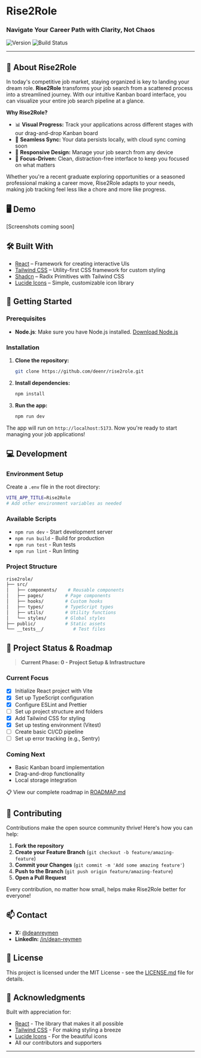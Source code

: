 # Rise2Role

### Navigate Your Career Path with Clarity, Not Chaos

![Version](https://img.shields.io/github/package-json/v/deenr/rise2role)
![Build Status](https://img.shields.io/github/workflow/status/deenr/rise2role/CI)

---

## 🚀 About Rise2Role

In today's competitive job market, staying organized is key to landing your dream role. **Rise2Role** transforms your job search from a scattered process into a streamlined journey. With our intuitive Kanban board interface, you can visualize your entire job search pipeline at a glance.

**Why Rise2Role?**

- 📊 **Visual Progress:** Track your applications across different stages with our drag-and-drop Kanban board
- 🔄 **Seamless Sync:** Your data persists locally, with cloud sync coming soon
- 📱 **Responsive Design:** Manage your job search from any device
- 🎯 **Focus-Driven:** Clean, distraction-free interface to keep you focused on what matters

Whether you're a recent graduate exploring opportunities or a seasoned professional making a career move, Rise2Role adapts to your needs, making job tracking feel less like a chore and more like progress.

## 🖥️ Demo

[Screenshots coming soon]

## 🛠️ Built With

- [React](https://reactjs.org) – Framework for creating interactive UIs
- [Tailwind CSS](https://tailwindcss.com) – Utility-first CSS framework for custom styling
- [Shadcn](https://ui.shadcn.dev) – Radix Primitives with Tailwind CSS
- [Lucide Icons](https://lucide.dev) – Simple, customizable icon library

## 🚦 Getting Started

### Prerequisites

- **Node.js**: Make sure you have Node.js installed. [Download Node.js](https://nodejs.org/)

### Installation

1. **Clone the repository:**
   ```bash
   git clone https://github.com/deenr/rise2role.git
   ```
2. **Install dependencies:**
   ```bash
   npm install
   ```
3. **Run the app:**
   ```bash
   npm run dev
   ```

The app will run on `http://localhost:5173`. Now you're ready to start managing your job applications!

## 💻 Development

### Environment Setup

Create a `.env` file in the root directory:

```bash
VITE_APP_TITLE=Rise2Role
# Add other environment variables as needed
```

### Available Scripts

- `npm run dev` - Start development server
- `npm run build` - Build for production
- `npm run test` - Run tests
- `npm run lint` - Run linting

### Project Structure

```bash
rise2role/
├── src/
│   ├── components/    # Reusable components
│   ├── pages/        # Page components
│   ├── hooks/        # Custom hooks
│   ├── types/        # TypeScript types
│   ├── utils/        # Utility functions
│   └── styles/       # Global styles
├── public/           # Static assets
└── __tests__/           # Test files
```

## 🎯 Project Status & Roadmap

> **Current Phase: 0 - Project Setup & Infrastructure**

### Current Focus

- [x] Initialize React project with Vite
- [x] Set up TypeScript configuration
- [x] Configure ESLint and Prettier
- [ ] Set up project structure and folders
- [x] Add Tailwind CSS for styling
- [x] Set up testing environment (Vitest)
- [ ] Create basic CI/CD pipeline
- [ ] Set up error tracking (e.g., Sentry)

### Coming Next

- Basic Kanban board implementation
- Drag-and-drop functionality
- Local storage integration

📋 View our complete roadmap in [ROADMAP.md](ROADMAP.md)

<!-- ## 🌐 Browser Support

- Chrome (last 2 versions)
- Firefox (last 2 versions)
- Safari (last 2 versions)
- Edge (last 2 versions) -->

## 🤝 Contributing

Contributions make the open source community thrive! Here's how you can help:

1. **Fork the repository**
2. **Create your Feature Branch** (`git checkout -b feature/amazing-feature`)
3. **Commit your Changes** (`git commit -m 'Add some amazing feature'`)
4. **Push to the Branch** (`git push origin feature/amazing-feature`)
5. **Open a Pull Request**

Every contribution, no matter how small, helps make Rise2Role better for everyone!

## 📫 Contact

- **X:** [@deanreymen](https://x.com/deanreymen)
- **LinkedIn:** [/in/dean-reymen](https://linkedin.com/in/dean-reymen)

## 📝 License

This project is licensed under the MIT License - see the [LICENSE.md](LICENSE.md) file for details.

## 🙏 Acknowledgments

Built with appreciation for:

- [React](https://reactjs.org) - The library that makes it all possible
- [Tailwind CSS](https://tailwindcss.com) - For making styling a breeze
- [Lucide Icons](https://lucide.dev) - For the beautiful icons
- All our contributors and supporters

---
